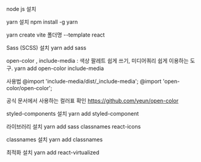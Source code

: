 node js 설치

yarn 설치
npm install -g yarn

yarn create vite 폴더명 --template react

Sass (SCSS) 설치
yarn add sass

open-color , include-media : 색상 팔레트 쉽게 쓰기, 미디어쿼리 쉽게 이용하는 도구.
yarn add open-color include-media

사용법
@import 'include-media/dist/_include-media';
@import 'open-color/open-color';

공식 문서에서 사용하는 컬러표 확인
https://github.com/yeun/open-color

styled-components 설치
yarn add styled-component

라이브러리 설치
yarn add sass classnames react-icons

classnames 설치
yarn add classnames

최적화 설치
yarn add react-virtualized